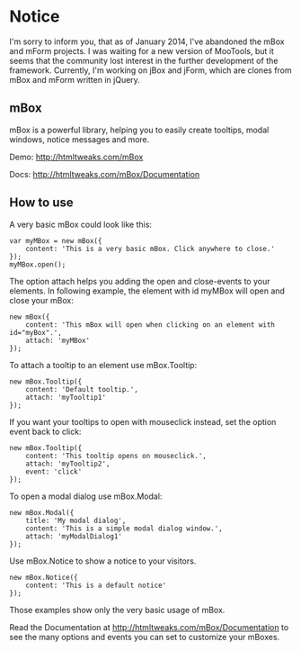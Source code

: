Notice
======
I'm sorry to inform you, that as of January 2014, I've abandoned the mBox and mForm projects.
I was waiting for a new version of MooTools, but it seems that the community lost interest in the further development of the framework. Currently, I'm working on jBox and jForm, which are clones from mBox and mForm written in jQuery.


mBox
----

mBox is a powerful library, helping you to easily create tooltips, modal windows, notice messages and more.

Demo: http://htmltweaks.com/mBox

Docs: http://htmltweaks.com/mBox/Documentation

How to use
----------

A very basic mBox could look like this:

	var myMBox = new mBox({
    	content: 'This is a very basic mBox. Click anywhere to close.'
	});
	myMBox.open();

The option attach helps you adding the open and close-events to your elements.
In following example, the element with id myMBox will open and close your mBox:

	new mBox({
		content: 'This mBox will open when clicking on an element with id="myBox".',
		attach: 'myMBox'
	});

To attach a tooltip to an element use mBox.Tooltip:
	
	new mBox.Tooltip({
		content: 'Default tooltip.',
		attach: 'myTooltip1'
	});
	
If you want your tooltips to open with mouseclick instead, set the option event back to click:

	new mBox.Tooltip({
		content: 'This tooltip opens on mouseclick.',
		attach: 'myTooltip2',
		event: 'click'
	});
	
To open a modal dialog use mBox.Modal:
	
	new mBox.Modal({
		title: 'My modal dialog',
		content: 'This is a simple modal dialog window.',
		attach: 'myModalDialog1'
	});

Use mBox.Notice to show a notice to your visitors.

	new mBox.Notice({
		content: 'This is a default notice'
	});

Those examples show only the very basic usage of mBox.

Read the Documentation at http://htmltweaks.com/mBox/Documentation to see the many options and events you can set to customize your mBoxes.
